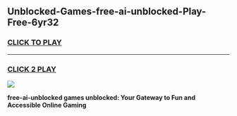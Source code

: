 
## Unblocked-Games-free-ai-unblocked-Play-Free-6yr32
<h3>
<a href="https://premium76.site?title=free-ai-unblocked&ref=23A">CLICK TO PLAY</a></h3>
<hr>

<h3>
<a href="https://premium76.site?title=free-ai-unblocked&ref=23A">CLICK 2 PLAY</a>
  
</h3>

<a href="https://premium76.site?title=free-ai-unblocked&ref=23A"><img src="https://clearcache.store/games.png"></a>


**free-ai-unblocked games unblocked: Your Gateway to Fun and Accessible Online Gaming**
